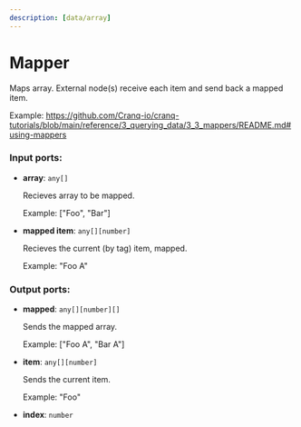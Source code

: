 ```yaml
---
description: [data/array]
---
```


# Mapper

Maps array. External node(s) receive each item and send back a mapped item.

Example:
https://github.com/Cranq-io/cranq-tutorials/blob/main/reference/3_querying_data/3_3_mappers/README.md#using-mappers

### Input ports:

* __array__: ` any[] `

    Recieves array to be mapped.
    
    Example:
    ["Foo", "Bar"]


* __mapped item__: ` any[][number] `

    Recieves the current (by tag) item, mapped.
    
    Example:
    "Foo A"

### Output ports:

* __mapped__: ` any[][number][] `

    Sends the mapped array.
    
    Example:
    ["Foo A", "Bar A"]


* __item__: ` any[][number] `

    Sends the current item.
    
    Example:
    "Foo"


* __index__: ` number `

